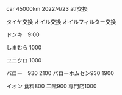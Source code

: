 car 45000km 2022/4/23
atf交換

タイヤ交換
オイル交換
オイルフィルター交換



ドンキ　9:00

しまむら 1000

ユニクロ  1000

バロー　930 2100
バローホムセン930 1900

イオン 食料800
二階900
専門店1000



